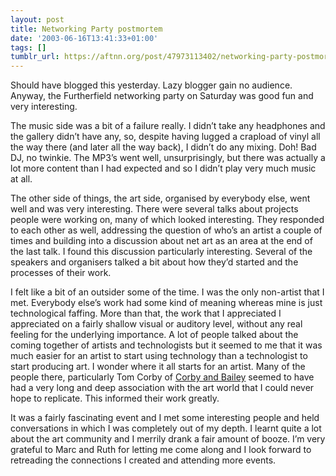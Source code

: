 ```yaml
---
layout: post
title: Networking Party postmortem
date: '2003-06-16T13:41:33+01:00'
tags: []
tumblr_url: https://aftnn.org/post/47973113402/networking-party-postmortem
---
```

<p>Should have blogged this yesterday. Lazy blogger gain no audience. Anyway, the Furtherfield networking party on Saturday was good fun and very interesting.</p>
<p>The music side was a bit of a failure really. I didn&rsquo;t take any headphones and the gallery didn&rsquo;t have any, so, despite having lugged a crapload of vinyl all the way there (and later all the way back), I didn&rsquo;t do any mixing. Doh! Bad DJ, no twinkie. The MP3&rsquo;s went well, unsurprisingly, but there was actually a lot more content than I had expected and so I didn&rsquo;t play very much music at all.</p>
<p>The other side of things, the art side, organised by everybody else, went well and was very interesting. There were several talks about projects people were working on, many of which looked interesting. They responded to each other as well, addressing the question of who&rsquo;s an artist a couple of times and building into a discussion about net art as an area at the end of the last talk. I found this discussion particularly interesting. Several of the speakers and organisers talked a bit about how they&rsquo;d started and the processes of their work.</p>
<p>I felt like a bit of an outsider some of the time. I was the only non-artist that I met. Everybody else&rsquo;s work had some kind of meaning whereas mine is just technological faffing. More than that, the work that I appreciated I appreciated on a fairly shallow visual or auditory level, without any real feeling for the underlying importance. A lot of people talked about the coming together of artists and technologists but it seemed to me that it was much easier for an artist to start using technology than a technologist to start producing art. I wonder where it all starts for an artist. Many of the people there, particularly Tom Corby of <a href="http://reconnoitre.net">Corby and Bailey</a> seemed to have had a very long and deep association with the art world that I could never hope to replicate. This informed their work greatly.</p>
<p>It was a fairly fascinating event and I met some interesting people and held conversations in which I was completely out of my depth. I learnt quite a lot about the art community and I merrily drank a fair amount of booze. I&rsquo;m very grateful to Marc and Ruth for letting me come along and I look forward to retreading the connections I created and attending more events.</p>
